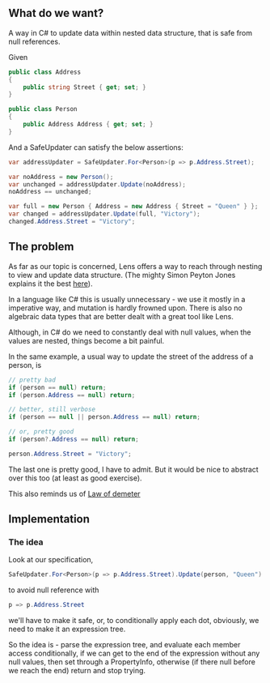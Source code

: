 ## What do we want?

A way in C# to update data within nested data structure, that is safe from null references.

Given

```C#
public class Address 
{
	public string Street { get; set; }
}

public class Person
{
	public Address Address { get; set; }
}
```

And a SafeUpdater can satisfy the below assertions:

```C#
var addressUpdater = SafeUpdater.For<Person>(p => p.Address.Street);

var noAddress = new Person();
var unchanged = addressUpdater.Update(noAddress);
noAddress == unchanged;

var full = new Person { Address = new Address { Street = "Queen" } };
var changed = addressUpdater.Update(full, "Victory");
changed.Address.Street = "Victory";
```

## The problem

As far as our topic is concerned, Lens offers a way to reach through nesting to view and update data structure. (The mighty Simon Peyton Jones explains it the best [here](https://www.youtube.com/watch?v=wguYuQwjTtI)).

In a language like C# this is usually unnecessary - we use it mostly in a imperative way, and mutation is hardly frowned upon. There is also no algebraic data types that are better dealt with a great tool like Lens.

Although, in C# do we need to constantly deal with null values, when the values are nested, things become a bit painful.

In the same example, a usual way to update the street of the address of a person, is

```C#
// pretty bad
if (person == null) return;
if (person.Address == null) return;

// better, still verbose
if (person == null || person.Address == null) return;

// or, pretty good
if (person?.Address == null) return;

person.Address.Street = "Victory";
```

The last one is pretty good, I have to admit. But it would be nice to abstract over this too (at least as good exercise).

This also reminds us of [Law of demeter](https://en.wikipedia.org/wiki/Law_of_Demeter)

## Implementation

### The idea
Look at our specification, 

```C#
SafeUpdater.For<Person>(p => p.Address.Street).Update(person, "Queen")
``` 

to avoid null reference with 

```C#
p => p.Address.Street
```
we'll have to make it safe, or, to conditionally apply each dot, obviously, we need to make it an expression tree.

So the idea is - parse the expression tree, and evaluate each member access conditionally, if we can get to the end of the expression without any null values, then set through a PropertyInfo, otherwise (if there null before we reach the end) return and stop trying.